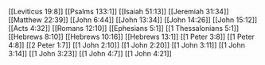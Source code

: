 [[Leviticus 19:8]]
[[Psalms 133:1]]
[[Isaiah 51:13]]
[[Jeremiah 31:34]]
[[Matthew 22:39]]
[[John 6:44]]
[[John 13:34]]
[[John 14:26]]
[[John 15:12]]
[[Acts 4:32]]
[[Romans 12:10]]
[[Ephesians 5:1]]
[[1 Thessalonians 5:1]]
[[Hebrews 8:10]]
[[Hebrews 10:16]]
[[Hebrews 13:1]]
[[1 Peter 3:8]]
[[1 Peter 4:8]]
[[2 Peter 1:7]]
[[1 John 2:10]]
[[1 John 2:20]]
[[1 John 3:11]]
[[1 John 3:14]]
[[1 John 3:23]]
[[1 John 4:7]]
[[1 John 4:21]]
